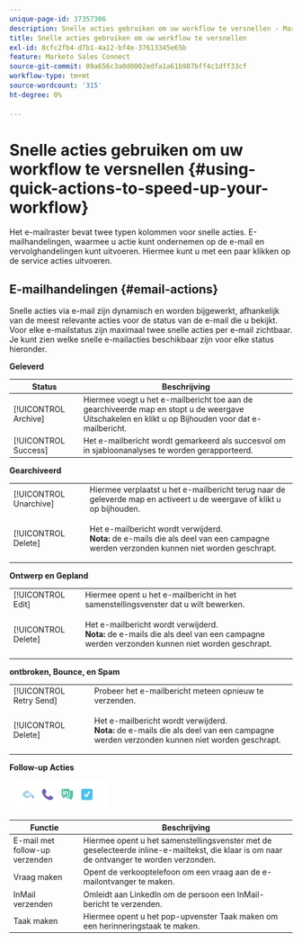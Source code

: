 ```yaml
---
unique-page-id: 37357306
description: Snelle acties gebruiken om uw workflow te versnellen - Marketo Docs - Productdocumentatie
title: Snelle acties gebruiken om uw workflow te versnellen
exl-id: 8cfc2fb4-d7b1-4a12-bf4e-37613345e65b
feature: Marketo Sales Connect
source-git-commit: 09a656c3a0d0002edfa1a61b987bff4c1dff33cf
workflow-type: tm+mt
source-wordcount: '315'
ht-degree: 0%

---
```


# Snelle acties gebruiken om uw workflow te versnellen {#using-quick-actions-to-speed-up-your-workflow}

Het e-mailraster bevat twee typen kolommen voor snelle acties. E-mailhandelingen, waarmee u actie kunt ondernemen op de e-mail en vervolghandelingen kunt uitvoeren. Hiermee kunt u met een paar klikken op de service acties uitvoeren.

## E-mailhandelingen {#email-actions}

Snelle acties via e-mail zijn dynamisch en worden bijgewerkt, afhankelijk van de meest relevante acties voor de status van de e-mail die u bekijkt. Voor elke e-mailstatus zijn maximaal twee snelle acties per e-mail zichtbaar. Je kunt zien welke snelle e-mailacties beschikbaar zijn voor elke status hieronder.

**Geleverd**

| Status | Beschrijving |
|---|---|
| [!UICONTROL Archive] | Hiermee voegt u het e-mailbericht toe aan de gearchiveerde map en stopt u de weergave Uitschakelen en klikt u op Bijhouden voor dat e-mailbericht. |
| [!UICONTROL Success] | Het e-mailbericht wordt gemarkeerd als succesvol om in sjabloonanalyses te worden gerapporteerd. |

**Gearchiveerd**

<table>
 <colgroup>
  <col>
  <col>
 </colgroup>
 <tbody>
  <tr>
   <td>[!UICONTROL Unarchive]</td>
   <td>Hiermee verplaatst u het e-mailbericht terug naar de geleverde map en activeert u de weergave of klikt u op bijhouden.</td>
  </tr>
  <tr>
   <td>[!UICONTROL Delete]</td>
   <td><p>Het e-mailbericht wordt verwijderd.<br><strong> Nota:</strong> de e-mails die als deel van een campagne werden verzonden kunnen niet worden geschrapt.</p></td>
  </tr>
 </tbody>
</table>

**Ontwerp en Gepland**

<table>
 <colgroup>
  <col>
  <col>
 </colgroup>
 <tbody>
  <tr>
   <td>[!UICONTROL Edit]</td>
   <td>Hiermee opent u het e-mailbericht in het samenstellingsvenster dat u wilt bewerken.</td>
  </tr>
  <tr>
   <td>[!UICONTROL Delete]</td>
   <td><p>Het e-mailbericht wordt verwijderd.<br><strong> Nota:</strong> de e-mails die als deel van een campagne werden verzonden kunnen niet worden geschrapt.</p></td>
  </tr>
 </tbody>
</table>

**ontbroken, Bounce, en Spam**

<table>
 <colgroup>
  <col>
  <col>
 </colgroup>
 <tbody>
  <tr>
   <td>[!UICONTROL Retry Send]</td>
   <td>Probeer het e-mailbericht meteen opnieuw te verzenden.</td>
  </tr>
  <tr>
   <td>[!UICONTROL Delete]</td>
   <td><p>Het e-mailbericht wordt verwijderd.<br><strong> Nota:</strong> de e-mails die als deel van een campagne werden verzonden kunnen niet worden geschrapt.</p></td>
  </tr>
 </tbody>
</table>

**Follow-up Acties**

![](assets/using-quick-actions-to-speed-up-your-workflow-1.png)

| Functie | Beschrijving |
|---|---|
| E-mail met follow-up verzenden | Hiermee opent u het samenstellingsvenster met de geselecteerde inline-e-mailtekst, die klaar is om naar de ontvanger te worden verzonden. |
| Vraag maken | Opent de verkooptelefoon om een vraag aan de e-mailontvanger te maken. |
| InMail verzenden | Omleidt aan LinkedIn om de persoon een InMail- bericht te verzenden. |
| Taak maken | Hiermee opent u het pop-upvenster Taak maken om een herinneringstaak te maken. |
